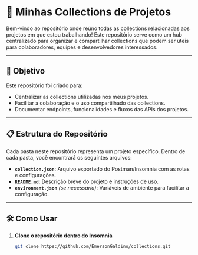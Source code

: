 # 📁 Minhas Collections de Projetos

Bem-vindo ao repositório onde reúno todas as collections relacionadas aos projetos em que estou trabalhando! Este repositório serve como um hub centralizado para organizar e compartilhar collections que podem ser úteis para colaboradores, equipes e desenvolvedores interessados.

---

## 🚀 Objetivo

Este repositório foi criado para:
- Centralizar as collections utilizadas nos meus projetos.
- Facilitar a colaboração e o uso compartilhado das collections.
- Documentar endpoints, funcionalidades e fluxos das APIs dos projetos.

---

## 📋 Estrutura do Repositório

Cada pasta neste repositório representa um projeto específico. Dentro de cada pasta, você encontrará os seguintes arquivos:

- **`collection.json`**: Arquivo exportado do Postman/Insomnia com as rotas e configurações.
- **`README.md`**: Descrição breve do projeto e instruções de uso.
- **`environment.json`** *(se necessário)*: Variáveis de ambiente para facilitar a configuração.

---

## 🛠 Como Usar

1. **Clone o repositório dentro do Insomnia**
   ```bash
   git clone https://github.com/EmersonGaldino/collections.git
